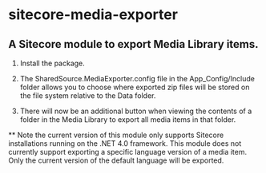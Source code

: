 sitecore-media-exporter
=======================

A Sitecore module to export Media Library items.
------------------------------------------------

1. Install the package.

2. The SharedSource.MediaExporter.config file in the App_Config/Include folder allows you to choose where exported 
zip files will be stored on the file system relative to the Data folder.

3. There will now be an additional button when viewing the contents of a folder in the Media Library to export all 
media items in that folder.

** Note the current version of this module only supports Sitecore installations running on the .NET 4.0 framework. 
This module does not currently support exporting a specific language version of a media item.  Only the current 
version of the default language will be exported.

